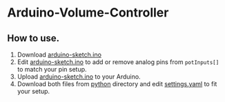 # Arduino-Volume-Controller

## How to use.
1. Download [arduino-sketch.ino](https://github.com/silasm01/Arduino-Volume-Controller/blob/main/arduino/arduino-sketch.ino)
2. Edit [arduino-sketch.ino](https://github.com/silasm01/Arduino-Volume-Controller/blob/main/arduino/arduino-sketch.ino) to add or remove analog pins from ``potInputs[]`` to match your pin setup.
3. Upload [arduino-sketch.ino](https://github.com/silasm01/Arduino-Volume-Controller/blob/main/arduino/arduino-sketch.ino) to your Arduino.
4. Download both files from [python](https://github.com/silasm01/Arduino-Volume-Controller/tree/main/python) directory and edit [settings.yaml](https://github.com/silasm01/Arduino-Volume-Controller/blob/main/python/settings.yaml) to fit your setup.
